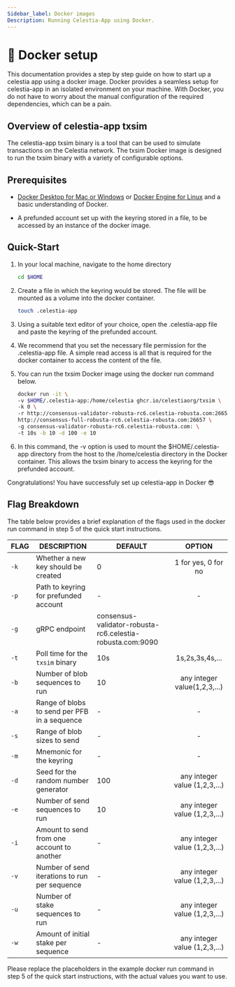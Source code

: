 ```yaml
---
Sidebar_label: Docker images
Description: Running Celestia-App using Docker.
---
```


# 🐳 Docker setup

This documentation provides a step by step guide on how to start up a celestia
app using a docker image. Docker provides a seamless setup for celestia-app
in an isolated environment on your machine. With Docker,
you do not have to worry about the manual configuration of the required
dependencies, which can be a pain.

## Overview of celestia-app txsim

The celestia-app txsim binary is a tool that can be
used to simulate transactions on the Celestia network.
The txsim Docker image is designed to run the txsim binary with a
variety of configurable options.

## Prerequisites

- [Docker Desktop for Mac or Windows](https://docs.docker.com/get-docker) or
[Docker Engine for Linux](https://docs.docker.com/engine/install/)
and a basic understanding of Docker.

- A prefunded account set up with the keyring stored in a file,
to be accessed by an instance of the docker image.

## Quick-Start

1. In your local machine, navigate to the home directory

   ```bash [linux or unix OS]
   cd $HOME
   ```

2. Create a file in which the keyring would be stored.
The file will be mounted as a volume into the docker container.

   ```bash
   touch .celestia-app
   ```

3. Using a suitable text editor of your choice, open the
.celestia-app file and paste the keyring of the prefunded account.

4. We recommend that you set the necessary file permission for the
.celestia-app file. A simple read access is all that is required for the
docker container to access the content of the file.

5. You can run the txsim Docker image using the docker run command below.

   ```bash
   docker run -it \
   -v $HOME/.celestia-app:/home/celestia ghcr.io/celestiaorg/txsim \
   -k 0 \
   -r http://consensus-validator-robusta-rc6.celestia-robusta.com:26657, \
   http://consensus-full-robusta-rc6.celestia-robusta.com:26657 \
   -g consensus-validator-robusta-rc6.celestia-robusta.com: \
   -t 10s -b 10 -d 100 -e 10
   ```

6. In this command, the -v option is used to mount the
$HOME/.celestia-app directory from the host to the /home/celestia
directory in the Docker container.
This allows the txsim binary to access the keyring for the prefunded account.

Congratulations! You have successfuly set up celestia-app in Docker 😎

## Flag Breakdown

The table below provides a brief explanation of the
flags used in the docker run command in step 5 of the quick start instructions.

| FLAG | DESCRIPTION | DEFAULT | OPTION |
| ---- | ---- | ---- | :----: |
|`-k`|Whether a new key should be created|0|1 for yes, 0 for no|
|`-p`|Path to keyring for prefunded account|-|-|
|`-g`|gRPC endpoint|consensus-validator-robusta-rc6.celestia-robusta.com:9090||
|`-t`|Poll time for the `txsim` binary|10s|1s,2s,3s,4s,...|
|`-b`|Number of blob sequences to run|10|any integer value(1,2,3,...)|
|`-a`|Range of blobs to send per PFB in a sequence|-|-|
|`-s`|Range of blob sizes to send|-|-|
|`-m`|Mnemonic for the keyring |-|-|
|`-d`|Seed for the random number generator|100|any integer value (1,2,3,...)|
|`-e`|Number of send sequences to run|10|any integer value (1,2,3,...)|
|`-i`|Amount to send from one account to another|-|any integer value (1,2,3,...)|
|`-v`|Number of send iterations to run per sequence|-|any integer value (1,2,3,...)|
|`-u`|Number of stake sequences to run|-|any integer value (1,2,3,...)|
|`-w`|Amount of initial stake per sequence|-|any integer value (1,2,3,...)|

Please replace the placeholders in the example docker run
command in step 5 of the quick start instructions,
with the actual values you want to use.
